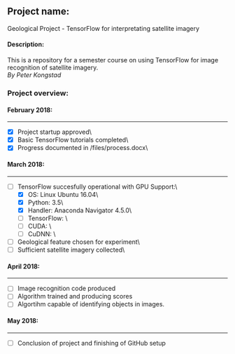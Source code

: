 ## Project name: ##
Geological Project - TensorFlow for interpretating satellite imagery

#### Description: ####
This is a repository for a semester course on using TensorFlow for image recognition of satellite imagery.  
_By Peter Kongstad_

### Project overview: ###

#### February 2018: ####
--------------------------------------------------------------
- [x] Project startup approved\
- [x] Basic TensorFlow tutorials completed\
- [x] Progress documented in /files/process.docx\

#### March 2018: ####
--------------------------------------------------------------
- [ ] TensorFlow succesfully operational with GPU Support:\
  - [x] OS: Linux Ubuntu 16.04\
  - [x] Python: 3.5\
  - [x] Handler: Anaconda Navigator 4.5.0\
  - [ ] TensorFlow: \
  - [ ] CUDA: \
  - [ ] CuDNN: \
- [ ] Geological feature chosen for experiment\
- [ ] Sufficient satellite imagery collected\

#### April 2018: ####
--------------------------------------------------------------
- [ ] Image recognition code produced
- [ ] Algorithm trained and producing scores
- [ ] Algortihm capable of identifying objects in images.

#### May 2018: ####
--------------------------------------------------------------
- [ ] Conclusion of project and finishing of GitHub setup
